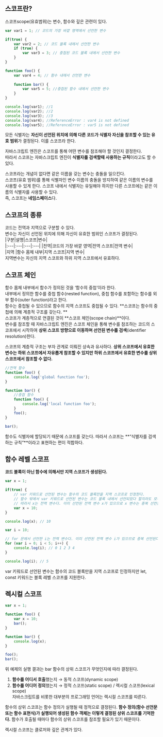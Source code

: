 ## 스코프란?<br>  
스코프scope(유효범위)는 변수, 함수와 깊은 관련이 있다.  
  
```javascript  
var var1 = 1; // 코드의 가장 바깥 영역에서 선언한 변수

if(true) {
	var var2 = 2; // 코드 블록 내에서 선언한 변수
	if (true) {
		var var3 = 3; // 중첩된 코드 블록 내에서 선언한 변수
	}
}

function foo() {
	var var4 = 4; // 함수 내에서 선언한 변수
	
	function bar() {
		var var5 = 5; //중첩된 함수 내에서 선언한 변수
	}
}

console.log(var1); //1
console.log(var2); //2
console.log(var3); //3
console.log(var4); //ReferenceError : var4 is not defined
console.log(var5); //ReferenceError : var5 is not defined  
```  
모든 식별자는 **자신이 선언된 위치에 의해 다른 코드가 식별자 자신을 참조할 수 있는 유효 범위**가 결정된다. 이를 스코프라 한다.  
  
자바스크립트 엔진은 스코프를 통해 어떤 변수를 참조해야 할 것인지 결정한다.   
따라서 스코프는 자바스크립트 엔진이 **식별자를 검색할때 사용하는 규칙**이라고도 할 수 있다.  
  
  
  
스코프라는 개념이 없다면 같은 이름을 갖는 변수는 충돌을 일으킨다.  
스코프(유효 범위)를 통해 식별자인 변수 이름의 충돌을 방지하여 같은 이름의 변수를 사용할 수 있게 한다. 스코프 내에서 식별자는 유일해야 하지만 다른 스코프에는 같은 이름의 식별자를 사용할 수 있다.   
즉, 스코프는 **네임스페이스**다.  
  
  
  
  
## 스코프의 종류<br>  
코드는 전역과 지역으로 구분할 수 있다.  
변수는 자신이 선언된 위치에 의해 자신이 유효한 범위인 스코프가 결정된다.  
|구분|설명|스코프|변수|  
|:---|:---|:---|:---|
|전역|코드의 가장 바깥 영역|전역 스코프|전역 변수|  
|지역 |함수 몸체 내부|지역 스코프|지역 변수|  
지역변수는 자신의 지역 스코프와 하위 지역 스코프에서 유효하다.  
  
## 스코프 체인<br>  
함수 몸체 내부에서 함수가 정의된 것을 ‘함수의 중첩’이라 한다.   
내부에서 정의한 함수를 중첩 함수(nested function), 중첩 함수를 포함하는 함수를 외부 함수(outer function)라고 한다.  
함수는 중첩될 수 있으므로 함수의 지역 스코프도 중첩될 수 있다. **스코프는 함수의 중첩에 의해 계층적 구조를 갖는다. **  
스코프가 계층적으로 연결된 것이 **스코프 체인(scope chain)**이다.  
변수를 참조할 때 자바스크립트 엔진은 스코프 체인을 통해 변수를 참조하는 코드의 스코프에서 시작하여 **상위 스코프 방향으로 이동하며 선언된 변수를 검색**(identifier resolution)한다.  
  
  
  
스코프의 계층적 구조는 부자 관계로 이뤄진 상속과 유사하다. **상위 스코프에서 유효한 변수는 하위 스코프에서 자유롭게 참조할 수 있지만 하위 스코프에서 유효한 변수를 상위 스코프에서 참조할 수 없다.**   
  
```javascript  
//전역 함수
function foo() {
	console.log('global function foo');
}

function bar() {
	//중첩 함수
	function foo() {
		console.log('local function foo');
	}
	foo();
}

bar();  
```  
  
함수도 식별자에 할당되기 때문에 스코프를 갖는다. 따라서 스코프는 **“식별자를 검색하는 규칙”**이라고 표현하는 편이 적합하다.  
  
## 함수 레벨 스코프<br>  
**코드 블록이 아닌 함수에 의해서만 지역 스코프가 생성된다.**  
  
```javascript  
var x = 1;

if(true) {
	// var 키워드로 선언된 변수는 함수의 코드 블록만을 지역 스코프로 인정한다.
	// 함수 밖에서 var 키워드로 선언된 변수는 코드 블록 내에서 선언되었다 할지라도 모두 전역 변수다.
	// 따라서 x는 전역 변수다. 이미 선언된 전역 변수 x가 있으므로 x 변수는 중복 선언된다.
	var x = 10;
}

console.log(x); // 10  
```  
  
```javascript  
var i = 10;

// for 문에서 선언한 i는 전역 변수다. 이미 선언된 전역 변수 i가 있으므로 중복 선언된다.
for (var i = 0; i < 5; i++) {
	console.log(i); // 0 1 2 3 4
}

console.log(i); // 5  
```  
var 키워드로 선언된 변수는 함수의 코드 블록만을 지역 스코프로 인정하지만 let, const 키워드는 블록 레벨 스코프를 지원한다.  
  
## 렉시컬 스코프<br>  
```javascript  
var x = 1;

function foo() {
	var x = 10;
	bar();
}

function bar() {
	console.log(x);
}

foo();
bar();  
```  
위 예제의 실행 결과는 bar 함수의 상위 스코프가 무엇인지에 따라 결정된다.  
1. **함수를 어디서 호출**했는지 → 동적 스코프(dynamic scope)  
1. **함수를 어디어 정의**했는지 → 정적 스코프(static scope) / 렉시컬 스코프(lexical scope)  
자바스크립트를 비롯한 대부분의 프로그래밍 언어는 렉시컬 스코프를 따른다.  
  
함수의 상위 스코프는 함수 정의가 실행될 때 정적으로 결정된다. **함수 정의(함수 선언문 또는 함수 표현식)가 실행되어 생성된 함수 객체는 이렇게 결정된 상위 스코프를 기억한다.** 함수가 호출될 때마다 함수의 상위 스코프를 참조할 필요가 있기 때문이다.  
  
렉시컬 스코프는 클로저와 깊은 관계가 있다.  
  
  
   
